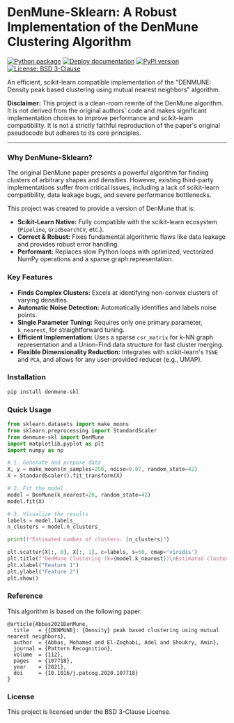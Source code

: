 # DenMune-Sklearn: A Robust Implementation of the DenMune Clustering Algorithm

[![Python package](https://github.com/shivvor2/denmune-skl/actions/workflows/python-app.yml/badge.svg)](https://github.com/shivvor2/denmune-skl/actions/workflows/python-app.yml)
[![Deploy documentation](https://github.com/shivvor2/denmune-skl/actions/workflows/deploy-gh-pages.yml/badge.svg)](https://shivvor2.github.io/denmune-skl/)
[![PyPI version](https://badge.fury.io/py/denmune-skl.svg)](https://badge.fury.io/py/denmune-skl) <!-- Change package name to sklearn-contrib-denmune when accepted (?) -->
[![License: BSD 3-Clause](https://img.shields.io/badge/License-BSD%203--Clause-blue.svg)](https://opensource.org/licenses/BSD-3-Clause)

An efficient, scikit-learn compatible implementation of the "DENMUNE: Density peak based clustering using mutual nearest neighbors" algorithm.

**Disclaimer:** This project is a clean-room rewrite of the DenMune algorithm. It is not derived from the original authors' code and makes significant implementation choices to improve performance and scikit-learn compatibility. It is not a strictly faithful reproduction of the paper's original pseudocode but adheres to its core principles.

---

### Why DenMune-Sklearn?

The original DenMune paper presents a powerful algorithm for finding clusters of arbitrary shapes and densities. However, existing third-party implementations suffer from critical issues, including a lack of scikit-learn compatibility, data leakage bugs, and severe performance bottlenecks.

This project was created to provide a version of DenMune that is:
- **Scikit-Learn Native:** Fully compatible with the scikit-learn ecosystem (`Pipeline`, `GridSearchCV`, etc.).
- **Correct & Robust:** Fixes fundamental algorithmic flaws like data leakage and provides robust error handling.
- **Performant:** Replaces slow Python loops with optimized, vectorized NumPy operations and a sparse graph representation.

### Key Features

- **Finds Complex Clusters:** Excels at identifying non-convex clusters of varying densities.
- **Automatic Noise Detection:** Automatically identifies and labels noise points.
- **Single Parameter Tuning:** Requires only one primary parameter, `k_nearest`, for straightforward tuning.
- **Efficient Implementation:** Uses a sparse `csr_matrix` for k-NN graph representation and a Union-Find data structure for fast cluster merging.
- **Flexible Dimensionality Reduction:** Integrates with scikit-learn's `TSNE` and `PCA`, and allows for any user-provided reducer (e.g., UMAP).

### Installation

```bash
pip install denmune-skl
```

### Quick Usage

```python
from sklearn.datasets import make_moons
from sklearn.preprocessing import StandardScaler
from denmune-skl import DenMune
import matplotlib.pyplot as plt
import numpy as np

# 1. Generate and prepare data
X, y = make_moons(n_samples=250, noise=0.07, random_state=42)
X = StandardScaler().fit_transform(X)

# 2. Fit the model
model = DenMune(k_nearest=20, random_state=42)
model.fit(X)

# 3. Visualize the results
labels = model.labels_
n_clusters = model.n_clusters_

print(f"Estimated number of clusters: {n_clusters}")

plt.scatter(X[:, 0], X[:, 1], c=labels, s=50, cmap='viridis')
plt.title(f"DenMune Clustering (k={model.k_nearest})\nEstimated clusters: {n_clusters}")
plt.xlabel("Feature 1")
plt.ylabel("Feature 2")
plt.show()
```

### Reference

This algorithm is based on the following paper:
```
@article{Abbas2021DenMune,
  title   = {{DENMUNE}: {Density} peak based clustering using mutual nearest neighbors},
  author  = {Abbas, Mohamed and El-Zoghabi, Adel and Shoukry, Amin},
  journal = {Pattern Recognition},
  volume  = {112},
  pages   = {107718},
  year    = {2021},
  doi     = {10.1016/j.patcog.2020.107718}
}
```

### License

This project is licensed under the BSD 3-Clause License.
